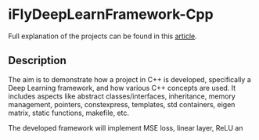 # iFlyDeepLearnFramework-Cpp

Full explanation of the projects can be found in this [article](https://foundationsofdl.com/2022/02/12/neural-network-from-scratch-part-5-c-deep-learning-framework-implementation/).

## Description

The aim is to demonstrate how a project in C++ is developed, specifically a Deep Learning framework, and how various C++ concepts are used. It includes aspects like abstract classes/interfaces, inheritance, memory management, pointers, constexpress, templates, std containers, eigen matrix, static functions, makefile, etc.

The developed framework will implement MSE loss, linear layer, ReLU an